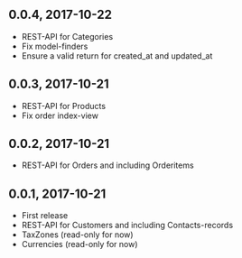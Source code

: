 0.0.4, 2017-10-22
---
* REST-API for Categories
* Fix model-finders
* Ensure a valid return for created_at and updated_at

0.0.3, 2017-10-21
---
* REST-API for Products
* Fix order index-view

0.0.2, 2017-10-21
---
* REST-API for Orders and including Orderitems

0.0.1, 2017-10-21
---
* First release
* REST-API for Customers and including Contacts-records
* TaxZones (read-only for now)
* Currencies (read-only for now)
